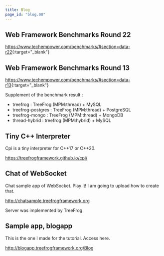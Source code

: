 ```yaml
---
title: Blog
page_id: "blog.00"
---
```


## Web Framework Benchmarks Round 22

<https://www.techempower.com/benchmarks/#section=data-r22>{:target="_blank"}


## Web Framework Benchmarks Round 13

<https://www.techempower.com/benchmarks/#section=data-r13>{:target="_blank"}

Supplement of the benchmark result :

  - treefrog : TreeFrog (MPM:thread) + MySQL
  - treefrog-postgres : TreeFrog (MPM:thread) + PostgreSQL
  - treefrog-mongo : TreeFrog (MPM:thread) + MongoDB
  - thread-hybrid : treefrog (MPM:hybrid) + MySQL


## Tiny C++ Interpreter

Cpi is a tiny interpreter for C++17 or C++20.

<https://treefrogframework.github.io/cpi/>


## Chat of WebSocket

Chat sample app of WebSocket. Play it!
I am going to upload how to create that.

 <http://chatsample.treefrogframework.org>

Server was implemented by TreeFrog.


## Sample app, blogapp

This is the one I made for the tutorial. Access here.

<http://blogapp.treefrogframework.org/Blog>
